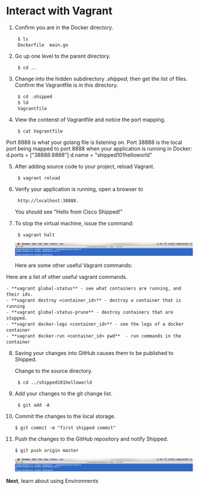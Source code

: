 # Interact with Vagrant #

1. Confirm you are in the Docker directory.

		$ ls
		Dockerfile	main.go	

2. Go up one level to the parent directory.

		$ cd ..

3. Change into the hidden subdirectory *.shipped*, then get the list of files. Confirm the Vagrantfile is in this directory.

		$ cd .shipped
		$ ld
		Vagrantfile

4. View the contenst of Vagrantfile and notice the port mapping.

		$ cat Vagrantfile

Port 8888 is what your golang file is listening on. Port 38888 is the local port being mapped to port 8888 when your application is running in Docker:
        d.ports = ["38888:8888"]
        d.name = "shipped101helloworld"
  	  
5. After adding source code to your project, reload Vagrant.

		$ vagrant reload

6. Verify your application is running, open a browser to

		http://localhost:38888. 

	You should see "Hello from Cisco Shipped!"

7. To stop the virtual machine, issue the command:

		$ vagrant halt

	![](assets/5_2.png)

	Here are some other useful Vagrant commands:



Here are a list of other useful vagrant commands. 

	- **vagrant global-status** - see what containers are running, and their ids.
	- **vagrant destroy <container_id>** - destroy a container that is running
	- **vagrant global-status-prune** - destroy containers that are stopped.
	- **vagrant docker-logs <container_id>** - see the logs of a docker container
	- **vagrant docker-run <container_id> pwd**  - run commands in the container



8. Saving your changes into GitHub causes them to be published to Shipped.

	Change to the source directory.

		$ cd ../shipped101helloworld

9. Add your changes to the git change list.

		$ git add -A

10. Commit the changes to the local storage.

		$ git commit -m "first shipped commit"

11. Push the changes to the GitHub repository and notify Shipped.

		$ git push origin master


	![](assets/5_2.png)



**Next**, learn about using Environments



